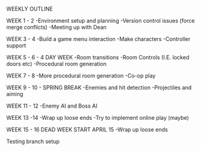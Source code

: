 WEEKLY OUTLINE

WEEK 1 - 2 
-Environment setup and planning 
-Version control issues (force merge conflicts)
-Meeting up with Dean 

WEEK 3 - 4 
-Build a game menu interaction
-Make characters 
-Controller support 

WEEK 5 - 6 - 4 DAY WEEK
-Room transitions 
-Room Controls (I.E. locked doors etc)
-Procedural room generation 

WEEK 7 - 8
-More procedural room generation
-Co-op play

WEEK 9 - 10 - SPRING BREAK
-Enemies and hit detection
-Projectiles and aiming

WEEK 11 - 12
-Enemy AI and Boss AI

WEEK 13 -14
-Wrap up loose ends 
-Try to implement online play (maybe)

WEEK 15 - 16 DEAD WEEK START APRIL 15
-Wrap up loose ends 


Testing branch setup 
